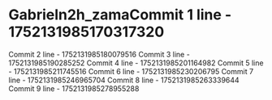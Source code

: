 # Gabrieln2h_zamaCommit 1 line - 1752131985170317320
Commit 2 line - 1752131985180079516
Commit 3 line - 1752131985190285252
Commit 4 line - 1752131985201164982
Commit 5 line - 1752131985211745516
Commit 6 line - 1752131985230206795
Commit 7 line - 1752131985246965704
Commit 8 line - 1752131985263339644
Commit 9 line - 1752131985278955288
